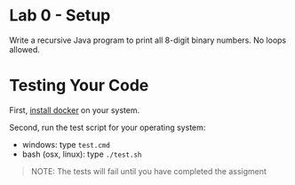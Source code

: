# Lab 0 - Setup

Write a recursive Java program to print all 8-digit  binary numbers.  No loops allowed. 


# Testing Your Code

First, [install docker](https://docs.docker.com/get-docker/) on your system.

Second, run the test script for your operating system:
- windows: type `test.cmd`
- bash (osx, linux): type `./test.sh`
> NOTE: The tests will fail until you have completed the assigment